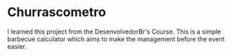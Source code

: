 # Churrascometro
 I learned this project from the DesenvolvedorBr's Course. This is a simple barbecue calculator which aims to make the management before the event easier. 
